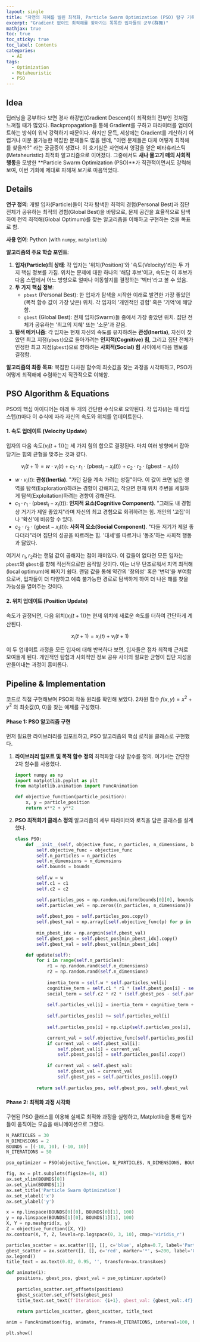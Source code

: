 ```yaml
---
layout: single
title: "자연의 지혜를 빌린 최적화, Particle Swarm Optimization (PSO) 탐구 기록"
excerpt: "Gradient 없이도 최적해를 찾아가는 똑똑한 입자들의 군무(群舞)"
mathjax: true
toc: true
toc_sticky: true
toc_label: Contents
categories:
  - AI
tags:
  - Optimization
  - Metaheuristic
  - PSO
---
```


## Idea
딥러닝을 공부하다 보면 경사 하강법(Gradient Descent)이 최적화의 전부인 것처럼 느껴질 때가 많았다. Backpropagation을 통해 Gradient를 구하고 파라미터를 업데이트하는 방식이 워낙 강력하기 때문이다. 하지만 문득, 세상에는 Gradient를 계산하기 어렵거나 미분 불가능한 복잡한 문제들도 많을 텐데, "이런 문제들은 대체 어떻게 최적해를 찾을까?" 라는 궁금증이 생겼다. 이 호기심은 자연에서 영감을 얻은 메타휴리스틱(Metaheuristic) 최적화 알고리즘으로 이어졌다. 그중에서도 **새나 물고기 떼의 사회적 행동**을 모방한 **Particle Swarm Optimization (PSO)**가 직관적이면서도 강력해 보여, 이번 기회에 제대로 파헤쳐 보기로 마음먹었다.

## Details
**연구 정의**: 개별 입자(Particle)들이 각자 탐색한 최적의 경험(Personal Best)과 집단 전체가 공유하는 최적의 경험(Global Best)을 바탕으로, 문제 공간을 효율적으로 탐색하여 전역 최적해(Global Optimum)를 찾는 알고리즘을 이해하고 구현하는 것을 목표로 함.

**사용 언어**: Python (with `numpy`, `matplotlib`)

**알고리즘의 주요 학습 포인트**:
1.  **입자(Particle)의 상태**: 각 입자는 '위치(Position)'와 '속도(Velocity)'라는 두 가지 핵심 정보를 가짐. 위치는 문제에 대한 하나의 '해답 후보'이고, 속도는 이 후보가 다음 스텝에서 어느 방향으로 얼마나 이동할지를 결정하는 '벡터'라고 볼 수 있음.
2.  **두 가지 핵심 정보**:
    * `pbest` (Personal Best): 한 입자가 탐색을 시작한 이래로 발견한 가장 좋았던(목적 함수 값이 가장 낮은) 위치. 각 입자의 '개인적인 경험' 혹은 '기억'에 해당함.
    * `gbest` (Global Best): 전체 입자(Swarm)들 중에서 가장 좋았던 위치. 집단 전체가 공유하는 '최고의 지혜' 또는 '소문'과 같음.
3.  **탐색 메커니즘**: 각 입자는 현재 자신의 속도를 유지하려는 **관성(Inertia)**, 자신이 찾았던 최고 지점(`pbest`)으로 돌아가려는 **인지적(Cognitive) 힘**, 그리고 집단 전체가 인정한 최고 지점(`gbest`)으로 향하려는 **사회적(Social) 힘** 사이에서 다음 행보를 결정함.

**알고리즘의 최종 목표**: 복잡한 다차원 함수의 최솟값을 찾는 과정을 시각화하고, PSO가 어떻게 최적해에 수렴하는지 직관적으로 이해함.

## PSO Algorithm & Equations
PSO의 핵심 아이디어는 아래 두 개의 간단한 수식으로 요약된다. 각 입자($i$)는 매 타임스텝($t$)마다 이 수식에 따라 자신의 속도와 위치를 업데이트한다.

#### 1. 속도 업데이트 (Velocity Update)
입자의 다음 속도($v_{i}(t+1)$)는 세 가지 힘의 합으로 결정된다. 마치 여러 방향에서 잡아당기는 힘의 균형을 맞추는 것과 같다.

$$
v_{i}(t+1) = w \cdot v_{i}(t) + c_1 \cdot r_1 \cdot (\text{pbest}_{i} - x_{i}(t)) + c_2 \cdot r_2 \cdot (\text{gbest} - x_{i}(t))
$$

-   $w \cdot v_{i}(t)$: **관성(Inertia)**. "가던 길을 계속 가려는 성질"이다. 이 값이 크면 넓은 영역을 탐색(Exploration)하려는 경향이 강해지고, 작으면 현재 위치 주변을 세밀하게 탐색(Exploitation)하려는 경향이 강해진다.
-   $c_1 \cdot r_1 \cdot (\text{pbest}_{i} - x_{i}(t))$: **인지적 요소(Cognitive Component)**. "그래도 내 경험상 거기가 제일 좋았지"라며 자신의 최고 경험으로 회귀하려는 힘. 개인의 '고집'이나 '확신'에 비유할 수 있다.
-   $c_2 \cdot r_2 \cdot (\text{gbest} - x_{i}(t))$: **사회적 요소(Social Component)**. "다들 저기가 제일 좋다더라"라며 집단의 성공을 따르려는 힘. '대세'를 따르거나 '동조'하는 사회적 행동과 닮았다.

여기서 $r_1, r_2$라는 랜덤 값이 곱해지는 점이 재미있다. 이 값들이 없다면 모든 입자는 `pbest`와 `gbest`를 향해 직선적으로만 움직일 것이다. 이는 너무 단조로워서 지역 최적해(local optimum)에 빠지기 쉽다. 랜덤 값을 통해 약간의 '창의성' 혹은 '변덕'을 부여함으로써, 입자들이 더 다양하고 예측 불가능한 경로로 탐색하게 하여 더 나은 해를 찾을 가능성을 열어주는 것이다.

#### 2. 위치 업데이트 (Position Update)
속도가 결정되면, 다음 위치($x_{i}(t+1)$)는 현재 위치에 새로운 속도를 더하여 간단하게 계산된다.

$$
x_{i}(t+1) = x_{i}(t) + v_{i}(t+1)
$$

이 두 업데이트 과정을 모든 입자에 대해 반복하다 보면, 입자들은 점차 최적해 근처로 모여들게 된다. 개인적인 탐험과 사회적인 정보 공유 사이의 절묘한 균형이 집단 지성을 만들어내는 과정이 흥미롭다.

## Pipeline & Implementation
코드로 직접 구현해보며 PSO의 작동 원리를 확인해 보았다. 2차원 함수 $f(x, y) = x^2 + y^2$ 의 최솟값(0, 0)을 찾는 예제를 구성했다.

#### Phase 1: PSO 알고리즘 구현
먼저 필요한 라이브러리를 임포트하고, PSO 알고리즘의 핵심 로직을 클래스로 구현했다.

1.  **라이브러리 임포트 및 목적 함수 정의**
    최적화할 대상 함수를 정의. 여기서는 간단한 2차 함수를 사용했다.

    ```python
    import numpy as np
    import matplotlib.pyplot as plt
    from matplotlib.animation import FuncAnimation

    def objective_function(particle_position):
        x, y = particle_position
        return x**2 + y**2
    ```

2.  **PSO 최적화기 클래스 정의**
    알고리즘의 세부 파라미터와 로직을 담은 클래스를 설계했다.

    ```python
    class PSO:
        def __init__(self, objective_func, n_particles, n_dimensions, bounds, w=0.5, c1=1.5, c2=1.5):
            self.objective_func = objective_func
            self.n_particles = n_particles
            self.n_dimensions = n_dimensions
            self.bounds = bounds
            
            self.w = w
            self.c1 = c1
            self.c2 = c2

            self.particles_pos = np.random.uniform(bounds[0][0], bounds[0][1], (n_particles, n_dimensions))
            self.particles_vel = np.zeros((n_particles, n_dimensions))
            
            self.pbest_pos = self.particles_pos.copy()
            self.pbest_val = np.array([self.objective_func(p) for p in self.pbest_pos])
            
            min_pbest_idx = np.argmin(self.pbest_val)
            self.gbest_pos = self.pbest_pos[min_pbest_idx].copy()
            self.gbest_val = self.pbest_val[min_pbest_idx]

        def update(self):
            for i in range(self.n_particles):
                r1 = np.random.rand(self.n_dimensions)
                r2 = np.random.rand(self.n_dimensions)
                
                inertia_term = self.w * self.particles_vel[i]
                cognitive_term = self.c1 * r1 * (self.pbest_pos[i] - self.particles_pos[i])
                social_term = self.c2 * r2 * (self.gbest_pos - self.particles_pos[i])
                
                self.particles_vel[i] = inertia_term + cognitive_term + social_term
                
                self.particles_pos[i] += self.particles_vel[i]
                
                self.particles_pos[i] = np.clip(self.particles_pos[i], self.bounds[0][0], self.bounds[0][1])

                current_val = self.objective_func(self.particles_pos[i])
                if current_val < self.pbest_val[i]:
                    self.pbest_val[i] = current_val
                    self.pbest_pos[i] = self.particles_pos[i].copy()
                
                if current_val < self.gbest_val:
                    self.gbest_val = current_val
                    self.gbest_pos = self.particles_pos[i].copy()
            
            return self.particles_pos, self.gbest_pos, self.gbest_val

    ```

#### Phase 2: 최적화 과정 시각화
구현된 PSO 클래스를 이용해 실제로 최적화 과정을 실행하고, Matplotlib을 통해 입자들이 움직이는 모습을 애니메이션으로 그렸다.

```python
N_PARTICLES = 30
N_DIMENSIONS = 2
BOUNDS = [(-10, 10), (-10, 10)]
N_ITERATIONS = 50

pso_optimizer = PSO(objective_function, N_PARTICLES, N_DIMENSIONS, BOUNDS)

fig, ax = plt.subplots(figsize=(8, 8))
ax.set_xlim(BOUNDS[0])
ax.set_ylim(BOUNDS[1])
ax.set_title('Particle Swarm Optimization')
ax.set_xlabel('x')
ax.set_ylabel('y')

x = np.linspace(BOUNDS[0][0], BOUNDS[0][1], 100)
y = np.linspace(BOUNDS[1][0], BOUNDS[1][1], 100)
X, Y = np.meshgrid(x, y)
Z = objective_function([X, Y])
ax.contour(X, Y, Z, levels=np.logspace(0, 3, 10), cmap='viridis_r')

particles_scatter = ax.scatter([], [], c='blue', alpha=0.7, label='Particles')
gbest_scatter = ax.scatter([], [], c='red', marker='*', s=200, label='Global Best')
ax.legend()
title_text = ax.text(0.02, 0.95, '', transform=ax.transAxes)

def animate(i):
    positions, gbest_pos, gbest_val = pso_optimizer.update()
    
    particles_scatter.set_offsets(positions)
    gbest_scatter.set_offsets(gbest_pos)
    title_text.set_text(f'Iteration: {i+1}, gbest_val: {gbest_val:.4f}')
    
    return particles_scatter, gbest_scatter, title_text

anim = FuncAnimation(fig, animate, frames=N_ITERATIONS, interval=100, blit=True)

plt.show()
```
